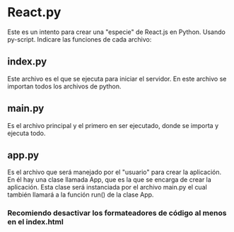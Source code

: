 # React.py
Este es un intento para crear una "especie" de React.js en Python. Usando py-script.
Indicare las funciones de cada archivo:
## index.py
Este archivo es el que se ejecuta para iniciar el servidor. En este archivo se importan todos los archivos de python.
## main.py
Es el archivo principal y el primero en ser ejecutado, donde se importa y ejecuta todo.
## app.py
Es el archivo que será manejado por el "usuario" para crear la aplicación. En él hay una clase llamada App, que es la que se encarga de crear la aplicación. Esta clase será instanciada por el archivo main.py el cual también llamará a la función run() de la clase App.

### Recomiendo desactivar los formateadores de código al menos en el index.html
